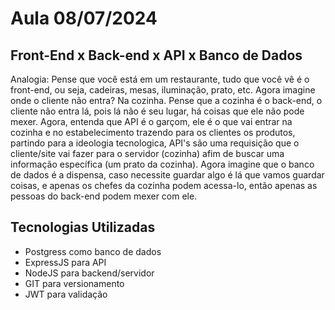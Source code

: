 # Aula 08/07/2024

## Front-End x Back-end x API x Banco de Dados

Analogia: Pense que você está em um restaurante, tudo que você vê é o front-end, ou seja, cadeiras, mesas, iluminação, prato, etc. Agora imagine onde o cliente não entra? Na cozinha.
Pense que a cozinha é o back-end, o cliente não entra lá, pois lá não é seu lugar, há coisas que ele não pode mexer. Agora, entenda que API é o garçom, ele é o que vai entrar na cozinha e no estabelecimento trazendo para os clientes os produtos, partindo para a ideologia tecnologica, API's são uma requisição que o cliente/site vai fazer para o servidor (cozinha) afim de buscar uma informação específica (um prato da cozinha). Agora imagine que o banco de dados é a dispensa, caso necessite guardar algo é lá que vamos guardar coisas, e apenas os chefes da cozinha podem acessa-lo, então apenas as pessoas do back-end podem mexer com ele.

## Tecnologias Utilizadas

- Postgress como banco de dados
- ExpressJS para API
- NodeJS para backend/servidor
- GIT para versionamento
- JWT para validação

